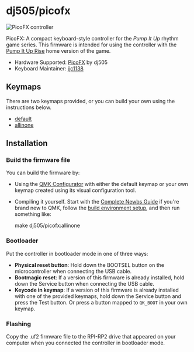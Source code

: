 # dj505/picofx

![PicoFX controller](https://i.imgur.com/YNsJPg0.png)

PicoFX: A compact keyboard-style controller for the *Pump It Up* rhythm game series. This firmware is intended for using the controller with the [Pump It Up Rise](https://store.steampowered.com/app/2756930/PUMP_IT_UP_RISE/) home version of the game.

* Hardware Supported: [PicoFX](https://github.com/dj505/PicoFX) by dj505
* Keyboard Maintainer: [jjc1138](https://github.com/jjc1138)

## Keymaps

There are two keymaps provided, or you can build your own using the instructions below.

 * [default](keymaps/default/readme.md)
 * [allinone](keymaps/allinone/readme.md)

## Installation

### Build the firmware file

You can build the firmware by:

* Using the [QMK Configurator](https://config.qmk.fm/#/dj505/picofx/LAYOUT) with either the default keymap or your own keymap created using its visual configuration tool.

* Compiling it yourself. Start with the [Complete Newbs Guide](https://docs.qmk.fm/#/newbs) if you're brand new to QMK, follow the [build environment setup](https://docs.qmk.fm/#/getting_started_build_tools), and then run something like:

    make dj505/picofx:allinone

### Bootloader

Put the controller in bootloader mode in one of three ways:

* **Physical reset button**: Hold down the BOOTSEL button on the microcontroller when connecting the USB cable.
* **Bootmagic reset**: If a version of this firmware is already installed, hold down the Service button when connecting the USB cable.
* **Keycode in keymap**: If a version of this firmware is already installed with one of the provided keymaps, hold down the Service button and press the Test button. Or press a button mapped to `QK_BOOT` in your own keymap.

### Flashing

Copy the .uf2 firmware file to the RPI-RP2 drive that appeared on your computer when you connected the controller in bootloader mode.
